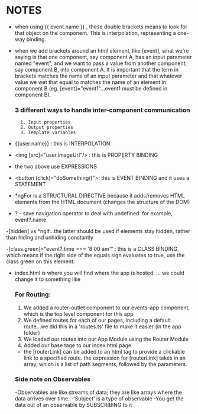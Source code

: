 # NOTES

- when using {{ event.name }} , these double brackets means to look for that object on the component. This is interpolation, representing a one-way binding.

- when we add brackets around an html element, like [event], what we're saying is that one component, say component A, has an input parameter named "event", and we want to pass a value from another component, say component B, into component A. It is important that the term in brackets matches the name of an input parameter and that whatever value we wet that equal to matches the name of an element in component B (eg. [event]="event1"...event1 must be defined in component B).

    ### 3 different ways to handle inter-component communication
        1. Input properties
        2. Output properties
        3. Template variables


- {{user.name}} : this is INTERPOLATION
- <img [src]="user.imageUrl"/> : this is PROPERTY BINDING
- the two above use EXPRESSIONS

- <button (click)="doSomething()"></button>: this is EVENT BINDING and it uses a STATEMENT

- *ngFor is a STRUCTURAL DIRECTIVE because it adds/removes HTML elements from the HTML document (changes the structure of the DOM)

- ? - save navigation operator to deal with undefined. for example, event?.name

-[hidden] vs *ngIf...the latter should be used if elements stay hidden, rather than hiding and unhiding constantly

-[class.green]="event?.time === '8:00 am'" : this is a CLASS BINDING, which means if the right side of the equals sign evaluates to true, use the class green on this element.

- index.html is where you will find where the app is hosted: <base href="/"> ... we could change it to something like <base href="/home">

    ### For Routing:
    1. We added a router-outlet component to our events-app component, which is the top level component for this app
    2. We defined routes for each of our pages, including a default route...we did this in a 'routes.ts' file to make it easier (in the app folder)
    3. We loaded our routes into our App Module using the Router Module
    4. Added our base tage to our index.html page

    - the [routerLink] can be added to an html tag to provide a clickable link to a specified route. the expression for [routerLink] takes in an array, which is a list of path segments, followed by the parameters.

    ### Side note on Observables
    -Observables are like streams of data; they are like arrays where the data arrives over time. 
    -'Subject' is a type of observable
    -You get the data out of an observable by SUBSCRIBING to it




